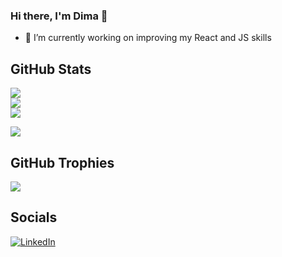 ### Hi there, I'm Dima 👋
- 🔭 I’m currently working on improving my React and JS skills

## GitHub Stats
![](https://github-readme-stats.vercel.app/api?username=4ban&theme=dark&hide_border=true&include_all_commits=true&count_private=false)<br/>
![](https://github-readme-streak-stats.herokuapp.com/?user=4ban&theme=dark&hide_border=true)<br/>
![](https://github-readme-stats.vercel.app/api/top-langs/?username=4ban&theme=dark&hide_border=true&include_all_commits=true&count_private=false&layout=compact)

[![](https://visitcount.itsvg.in/api?id=4ban&icon=0&color=8)](https://visitcount.itsvg.in)

## GitHub Trophies
![](https://github-profile-trophy.vercel.app/?username=4ban&theme=chalk&no-frame=true&no-bg=false&margin-w=4)


## Socials
[![LinkedIn](https://img.shields.io/badge/LinkedIn-%230077B5.svg?logo=linkedin&logoColor=white)](https://linkedin.com/in/dmitry-kryukov) 
